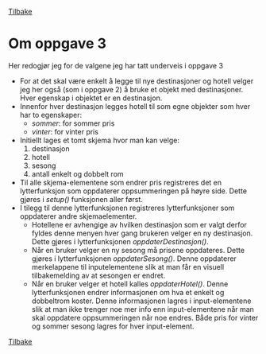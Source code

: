 [Tilbake](readme.md)
# Om oppgave 3
Her redogjør jeg for de valgene jeg har tatt underveis i oppgave 3

* For at det skal være enkelt å legge til nye destinasjoner og hotell velger jeg her også (som i oppgave 2) å bruke et objekt med destinasjoner. Hver egenskap i objektet er en destinasjon.
* Innenfor hver destinasjon legges hotell til som egne objekter som hver har to egenskaper:
    * *sommer*: for sommer pris
    * *vinter*: for vinter pris 
* Initiellt lages et tomt skjema hvor man kan velge:
  1. destinasjon
  2. hotell
  3. sesong
  4. antall enkelt og dobbelt rom
* Til alle skjema-elementene som endrer pris registreres det en lytterfunksjon som oppdaterer oppsummeringen på høyre side. Dette gjøres i *setup()* funksjonen aller først. 
* I tilegg til denne lytterfunksjonen registreres lytterfunksjoner som oppdaterer andre skjemaelementer.
   * Hotellene er avhengige av hvilken destinasjon som er valgt derfor fyldes denne menyen hver gang brukeren velger en ny destinasjon. Dette gjøres i lytterfunksjonen *oppdaterDestinasjon()*.
   * Når en bruker velger en ny sesong må prisene oppdateres. Dette gjøres i lytterfunksjonen *oppdaterSesong()*. Denne oppdaterer merkelappene til inputelementene slik at man får en visuell tilbakemelding av at sesongen er endret. 
   * Når en bruker velger et hotell kalles *oppdaterHotel()*. Denne lytterfunksjonen endrer informasjonen om hva et enkelt og dobbeltrom koster. Denne informasjonen lagres i input-elementene slik at man ikke trenger noe mer info enn input-elementene når man skal oppdatere oppsummeringen når noe endres. Både pris for vinter og sommer sesong lagres for hver input-element.

[Tilbake](readme.md)
